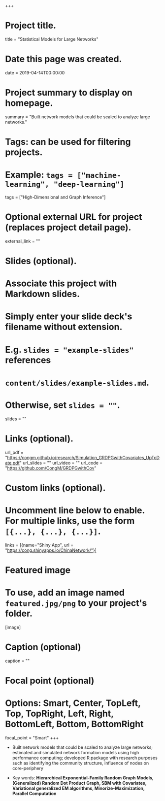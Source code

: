 +++
# Project title.
title = "Statistical Models for Large Networks"

# Date this page was created.
date = 2019-04-14T00:00:00

# Project summary to display on homepage.
summary = "Built network models that could be scaled to analyze large networks."

# Tags: can be used for filtering projects.
# Example: `tags = ["machine-learning", "deep-learning"]`
tags = ["High-Dimensional and Graph Inference"]

# Optional external URL for project (replaces project detail page).
external_link = ""

# Slides (optional).
#   Associate this project with Markdown slides.
#   Simply enter your slide deck's filename without extension.
#   E.g. `slides = "example-slides"` references 
#   `content/slides/example-slides.md`.
#   Otherwise, set `slides = ""`.
slides = ""

# Links (optional).
url_pdf = "https://congm.github.io/research/Simulation_GRDPGwithCovariates_UpToDate.pdf"
url_slides = ""
url_video = ""
url_code = "https://github.com/CongM/GRDPGwithCov"

# Custom links (optional).
#   Uncomment line below to enable. For multiple links, use the form `[{...}, {...}, {...}]`.
links = [{name="Shiny App", url = "https://cong.shinyapps.io/ChinaNetwork/"}]

# Featured image
# To use, add an image named `featured.jpg/png` to your project's folder. 
[image]
  # Caption (optional)
  caption = ""
  
  # Focal point (optional)
  # Options: Smart, Center, TopLeft, Top, TopRight, Left, Right, BottomLeft, Bottom, BottomRight
  focal_point = "Smart"
+++

- Built network models that could be scaled to analyze large networks; estimated and simulated network formation models using high performance computing; developed R package with research purposes such as identifying the community structure, influence of nodes on core-periphery

- Key words: **Hierarchical Exponential-Family Random Graph Models, (Generalized) Random Dot Product Graph, SBM with Covariates, Variational generalized EM algorithms, Minorize-Maximization, Parallel Computation**







